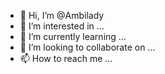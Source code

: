 - 👋 Hi, I’m @Ambilady
- 👀 I’m interested in ...
- 🌱 I’m currently learning ...
- 💞️ I’m looking to collaborate on ...
- 📫 How to reach me ...

<!---
Ambilady/Ambilady is a ✨ special ✨ repository because its `README.md` (this file) appears on your GitHub profile.
You can click the Preview link to take a look at your changes.
--->
